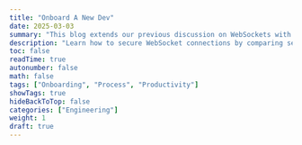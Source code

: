 ```yaml
---
title: "Onboard A New Dev"
date: 2025-03-03
summary: "This blog extends our previous discussion on WebSockets with FastAPI. Sure, everything worked fine, but I conveniently skipped the most important part—security. Oops! Consider this my redemption post, where I’ll dive deep into securing WebSocket connections and, of course, sneak in some crude humor because why should security be boring?"
description: "Learn how to secure WebSocket connections by comparing session-based authentication and JWTs, understanding the importance of WSS over WS, and implementing additional security measures like message validation, rate limiting, and CORS policies. This blog builds on our FastAPI WebSocket implementation to ensure your real-time applications are both performant and secure."
toc: false
readTime: true
autonumber: false
math: false
tags: ["Onboarding", "Process", "Productivity"]
showTags: true
hideBackToTop: false
categories: ["Engineering"]
weight: 1
draft: true
---
```



